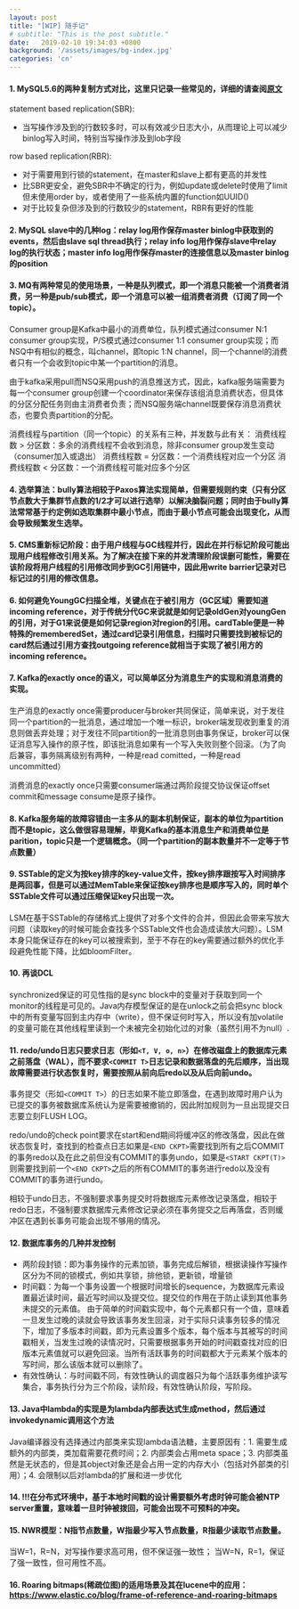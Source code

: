 ```yaml
---
layout: post
title: "[WIP] 随手记"
# subtitle: "This is the post subtitle."
date:   2019-02-10 19:34:03 +0800
background: '/assets/images/bg-index.jpg'
categories: 'cn'
---
```


#### 1. MySQL5.6的两种复制方式对比，这里只记录一些常见的，详细的请查阅[原文](https://dev.mysql.com/doc/refman/5.6/en/replication-sbr-rbr.html)

statement based replication(SBR):
<ul>
<li>当写操作涉及到的行数较多时，可以有效减少日志大小，从而理论上可以减少binlog写入时间，特别当写操作涉及到lob字段</li>
</ul>
row based replication(RBR):
<ul>
<li>对于需要用到行锁的statement，在master和slave上都有更高的并发性</li>
<li>比SBR更安全，避免SBR中不确定的行为，例如update或delete时使用了limit但未使用order by，或者使用了一些系统内置的function如UUID()</li>
<li>对于比较复杂但涉及到的行数较少的statement，RBR有更好的性能</li>
</ul>

#### 2. MySQL slave中的几种log：relay log用作保存master binlog中获取到的events，然后由slave sql thread执行；relay info log用作保存slave中relay log的执行状态；master info log用作保存master的连接信息以及master binlog的position

#### 3. MQ有两种常见的使用场景，一种是队列模式，即一个消息只能被一个消费者消费，另一种是pub/sub模式，即一个消息可以被一组消费者消费（订阅了同一个topic）。

Consumer group是Kafka中最小的消费单位，队列模式通过consumer N:1 consumer group实现，P/S模式通过consumer 1:1 consumer group实现；而NSQ中有相似的概念，叫channel，即topic 1:N channel，同一个channel的消费者只有一个会收到topic中某一个partition的消息。

由于kafka采用pull而NSQ采用push的消息推送方式，因此，kafka服务端需要为每一个consumer group创建一个coordinator来保存该组消息消费状态，但具体的分区分配任务则由主消费者负责；而NSQ服务端channel既要保存消息消费状态，也要负责partition的分配。

消费线程与partition（同一个topic）的关系有三种，并发数与此有关：
消费线程数 > 分区数：多余的消费线程不会收到消息，除非consumer group发生变动（consumer加入或退出）
消费线程数 = 分区数：一个消费线程对应一个分区
消费线程数 < 分区数：一个消费线程可能对应多个分区

#### 4. 选举算法：bully算法相较于Paxos算法实现简单，但需要规则约束（只有分区节点数大于集群节点数的1/2才可以进行选举）以解决脑裂问题；同时由于bully算法常常基于约定例如选取集群中最小节点，而由于最小节点可能会出现变化，从而会导致频繁发生选举。

#### 5. CMS重新标记阶段：由于用户线程与GC线程并行，因此在并行标记阶段可能出现用户线程修改引用关系。为了解决在接下来的并发清理阶段误删可能性，需要在该阶段将用户线程的引用修改同步到GC引用链中，因此用write barrier记录对已标记过的引用的修改信息。

#### 6. 如何避免YoungGC扫描全堆，关键点在于被引用方（GC区域）需要知道incoming reference，对于传统分代GC来说就是如何记录oldGen对youngGen的引用，对于G1来说便是如何记录region对region的引用。cardTable便是一种特殊的rememberedSet，通过card记录引用信息，扫描时只需要找到被标记的card然后通过引用方查找outgoing reference就相当于实现了被引用方的incoming reference。

#### 7. Kafka的exactly once的语义，可以简单区分为消息生产的实现和消息消费的实现。

生产消息的exactly once需要producer与broker共同保证，简单来说，对于发往同一个partition的一批消息，通过增加一个唯一标识，broker端发现收到重复的消息则做丢弃处理；对于发往不同partition的一批消息则由事务保证，broker可以保证消息写入操作的原子性，即该批消息如果有一个写入失败则整个回滚。（为了向后兼容，事务隔离级别有两种，一种是read comitted，一种是read uncommitted）

消费消息的exactly once只需要consumer端通过两阶段提交协议保证offset commit和message consume是原子操作。

#### 8. Kafka服务端的故障容错由一主多从的副本机制保证，副本的单位为partition而不是topic，这么做很容易理解，毕竟Kafka的基本消息生产和消费单位是parition，topic只是一个逻辑概念。（同一个partition的副本数量并不一定等于节点数量）

#### 9. SSTable的定义为按key排序的key-value文件，按key排序跟按写入时间排序是两回事，但是可以通过MemTable来保证按key排序也是顺序写入的，同时单个SSTable文件可以通过压缩保证key只出现一次。
LSM在基于SSTable的存储格式上提供了对多个文件的合并，但因此会带来写放大问题（读取key的时候可能会查找多个SSTable文件也会造成读放大问题）。LSM本身只能保证存在的key可以被搜索到，至于不存在的key需要通过额外的优化手段避免性能下降，比如bloomFilter。

#### 10. 再谈DCL
synchronized保证的可见性指的是sync block中的变量对于获取到同一个monitor的线程是可见的。Java内存模型保证的是在unlock之前会把sync block中的所有变量写回到主内存中（write），但不保证何时写入，所以没有加volatile的变量可能在其他线程里读到一个未被完全初始化过的对象（虽然引用不为null）.

#### 11. redo/undo日志只要求日志（形如`<T, V, o, n>`）在修改磁盘上的数据库元素之前落盘（WAL），而不要求`<COMMIT T>`日志记录和数据落盘的先后顺序，当出现故障需要进行状态恢复时，需要按照从前向后redo以及从后向前undo。

事务提交（形如`<COMMIT T>`）的日志如果不能立即落盘，在遇到故障时用户认为已提交的事务被数据库系统认为是需要被撤销的，因此附加规则为一旦出现提交日志要立刻FLUSH LOG。

redo/undo的check point要求在start和end期间将缓冲区的修改落盘，因此在做状态恢复时，查找到的检查点日志如果是`<END CKPT>`需要找到所有之后COMMIT的事务redo以及在此之前但没有COMMIT的事务undo，如果是`<START CKPT(T)>`则需要找到前一个`<END CKPT>`之后的所有COMMIT的事务进行redo以及没有COMMIT的事务进行undo。

相较于undo日志，不强制要求事务提交时将数据库元素修改记录落盘，相较于redo日志，不强制要求数据库元素修改记录必须在事务提交之后再落盘，否则缓冲区在遇到长事务可能会出现不够用的情况。

#### 12. 数据库事务的几种并发控制
- 两阶段封锁：即为事务操作的元素加锁，事务完成后解锁，根据读操作写操作区分为不同的锁模式，例如共享锁，排他锁，更新锁，增量锁
- 时间戳：为每一个事务设置一个根据时间增长的sequence，为数据库元素设置最近读时间，最近写时间以及提交位。提交位的作用在于防止读到其他事务未提交的元素值。
由于简单的时间戳实现中，每个元素都只有一个值，意味着一旦发生过晚的读就会导致该事务发生回滚，对于实际只读事务较多的情况下，增加了多版本时间戳，即为元素设置多个版本，每个版本与其被写的时间戳相关，当发生过晚的读情况时，只需要根据事务开始的时间戳查找对应的旧版本元素值就可以避免回滚。当所有活跃事务的时间戳都大于元素某个版本的写时间，那么该版本就可以删除了。
- 有效性确认：与时间戳不同，有效性确认的调度器只为每个活跃事务维护读写集合，事务执行分为三个阶段，读阶段，有效性确认阶段，写阶段。

#### 13. Java中lambda的实现是为lambda内部表达式生成method，然后通过invokedynamic调用这个方法
Java编译器没有选择通过内部类来实现lambda语法糖，主要原因有：1. 需要生成额外的内部类，类加载需要花费时间；2. 内部类会占用meta space；3. 内部类虽然是无状态的，但是其object对象还是会占用一定的内存大小（包括对外部类的引用）；4. 会限制以后对lambda的扩展和进一步优化

#### 14. !!!在分布式环境中，基于本地时间戳的设计需要额外考虑时钟可能会被NTP server重置，意味着一旦时钟被拨回，可能会出现不可预料的冲突。

#### 15. NWR模型：N指节点数量，W指最少写入节点数量，R指最少读取节点数量。
当W=1，R=N，对写操作要求高可用，但不保证强一致性；
当W=N，R=1，保证了强一致性，但可用性不高。

#### 16. Roaring bitmaps(稀疏位图)的适用场景及其在lucene中的应用：https://www.elastic.co/blog/frame-of-reference-and-roaring-bitmaps